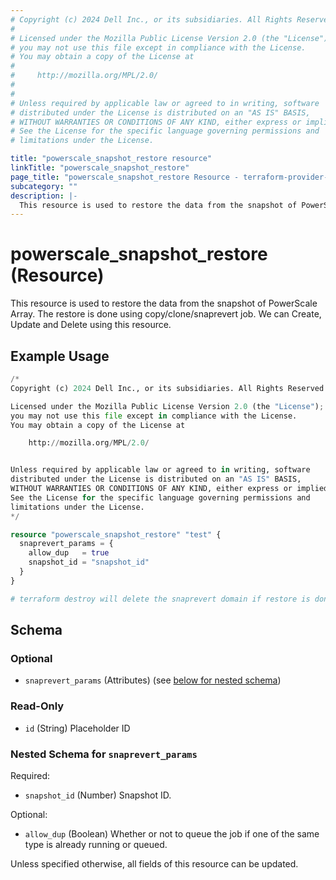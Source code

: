 ```yaml
---
# Copyright (c) 2024 Dell Inc., or its subsidiaries. All Rights Reserved.
#
# Licensed under the Mozilla Public License Version 2.0 (the "License");
# you may not use this file except in compliance with the License.
# You may obtain a copy of the License at
#
#     http://mozilla.org/MPL/2.0/
#
#
# Unless required by applicable law or agreed to in writing, software
# distributed under the License is distributed on an "AS IS" BASIS,
# WITHOUT WARRANTIES OR CONDITIONS OF ANY KIND, either express or implied.
# See the License for the specific language governing permissions and
# limitations under the License.

title: "powerscale_snapshot_restore resource"
linkTitle: "powerscale_snapshot_restore"
page_title: "powerscale_snapshot_restore Resource - terraform-provider-powerscale"
subcategory: ""
description: |-
  This resource is used to restore the data from the snapshot of PowerScale Array. The restore is done using copy/clone/snaprevert job. We can Create, Update and Delete using this resource.
---
```


# powerscale_snapshot_restore (Resource)

This resource is used to restore the data from the snapshot of PowerScale Array. The restore is done using copy/clone/snaprevert job. We can Create, Update and Delete using this resource.


## Example Usage

```terraform
/*
Copyright (c) 2024 Dell Inc., or its subsidiaries. All Rights Reserved.

Licensed under the Mozilla Public License Version 2.0 (the "License");
you may not use this file except in compliance with the License.
You may obtain a copy of the License at

    http://mozilla.org/MPL/2.0/


Unless required by applicable law or agreed to in writing, software
distributed under the License is distributed on an "AS IS" BASIS,
WITHOUT WARRANTIES OR CONDITIONS OF ANY KIND, either express or implied.
See the License for the specific language governing permissions and
limitations under the License.
*/

resource "powerscale_snapshot_restore" "test" {
  snaprevert_params = {
    allow_dup   = true
    snapshot_id = "snapshot_id"
  }
}

# terraform destroy will delete the snaprevert domain if restore is done using snapshot revert.
```

<!-- schema generated by tfplugindocs -->
## Schema

### Optional

- `snaprevert_params` (Attributes) (see [below for nested schema](#nestedatt--snaprevert_params))

### Read-Only

- `id` (String) Placeholder ID

<a id="nestedatt--snaprevert_params"></a>
### Nested Schema for `snaprevert_params`

Required:

- `snapshot_id` (Number) Snapshot ID.

Optional:

- `allow_dup` (Boolean) Whether or not to queue the job if one of the same type is already running or queued.

Unless specified otherwise, all fields of this resource can be updated.

